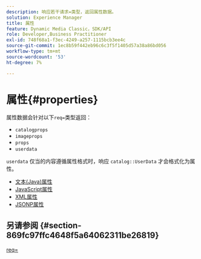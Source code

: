 ```yaml
---
description: 响应若干请求=类型，返回属性数据。
solution: Experience Manager
title: 属性
feature: Dynamic Media Classic，SDK/API
role: Developer,Business Practitioner
exl-id: 748f68a1-f3ec-4249-a257-1115bcb3ee4c
source-git-commit: 1ec8b59f442eb96c6c3f5f1405d57a38a86bd056
workflow-type: tm+mt
source-wordcount: '53'
ht-degree: 7%

---
```


# 属性{#properties}

属性数据会针对以下`req=`类型返回：

* `catalogprops`
* `imageprops`
* `props`
* `userdata`

`userdata` 仅当的内容遵循属性格式时，响应 `catalog::UserData` 才会格式化为属性。

* [文本(Java)属性](r-text-java-properties.md)
* [JavaScript属性](r-javascript-properties.md)
* [XML属性](r-xml-properties.md)
* [JSONP属性](r-json-properties.md)


## 另请参阅 {#section-869fc97ffc4648f5a64062311be26819}

[req=](../../../../../../is-api/http-ref/image-serving-api-ref/c-http-protocol-reference/c-command-reference/r-req/r-req.md#reference-907cdb4a97034db7ad94695f25552e76)
